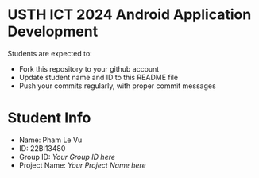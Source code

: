USTH ICT 2024 Android Application Development
=====================================================

Students are expected to:

* Fork this repository to your github account
* Update student name and ID to this README file
* Push your commits regularly, with proper commit messages

Student Info
=======================

* Name: Pham Le Vu
* ID: 22BI13480
* Group ID: *Your Group ID here*
* Project Name: *Your Project Name here*
